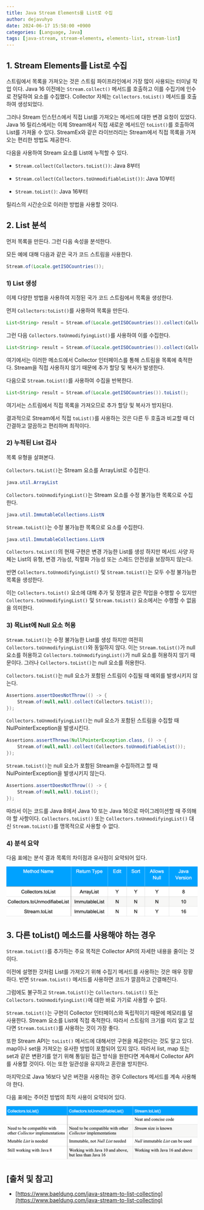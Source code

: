 ```yaml
---
title: Java Stream Elements를 List로 수집
author: dejavuhyo
date: 2024-06-17 15:58:00 +0900
categories: [Language, Java]
tags: [java-stream, stream-elements, elements-list, stream-list]
---
```


## 1. Stream Elements를 List로 수집
스트림에서 목록을 가져오는 것은 스트림 파이프라인에서 가장 많이 사용되는 터미널 작업 이다. Java 16 이전에는 `Stream.collect()` 메서드를 호출하고 이를 수집기에 인수로 전달하여 요소를 수집했다. Collector 자체는 `Collectors.toList()` 메서드를 호출하여 생성되었다.

그러나 Stream 인스턴스에서 직접 List를 가져오는 메서드에 대한 변경 요청이 있었다. Java 16 릴리스에서는 이제 Stream에서 직접 새로운 메서드인 `toList()`를 호출하여 List를 가져올 수 있다. StreamEx와 같은 라이브러리는 Stream에서 직접 목록을 가져오는 편리한 방법도 제공한다.

다음을 사용하여 Stream 요소를 List에 누적할 수 있다.

* `Stream.collect(Collectors.toList())`: Java 8부터

* `Stream.collect(Collectors.toUnmodifiableList())`: Java 10부터

* `Stream.toList()`: Java 16부터

릴리스의 시간순으로 이러한 방법을 사용할 것이다.

## 2. List 분석
먼저 목록을 만든다. 그런 다음 속성을 분석한다.

모든 예에 대해 다음과 같은 국가 코드 스트림을 사용한다.

```java
Stream.of(Locale.getISOCountries());
```

### 1) List 생성
이제 다양한 방법을 사용하여 지정된 국가 코드 스트림에서 목록을 생성한다.

먼저 `Collectors:toList()`를 사용하여 목록을 만든다.

```java
List<String> result = Stream.of(Locale.getISOCountries()).collect(Collectors.toList());
```

그런 다음 `Collectors.toUnmodifyingList()`를 사용하여 이를 수집한다.

```java
List<String> result = Stream.of(Locale.getISOCountries()).collect(Collectors.toUnmodifiableList());
```

여기에서는 이러한 메소드에서 Collector 인터페이스를 통해 스트림을 목록에 축적한다. Stream을 직접 사용하지 않기 때문에 추가 할당 및 복사가 발생한다.

다음으로 `Stream.toList()`를 사용하여 수집을 반복한다.

```java
List<String> result = Stream.of(Locale.getISOCountries()).toList();
```

여기서는 스트림에서 직접 목록을 가져오므로 추가 할당 및 복사가 방지된다.

결과적으로 Stream에서 직접 `toList()`를 사용하는 것은 다른 두 호출과 비교할 때 더 간결하고 깔끔하고 편리하며 최적이다.

### 2) 누적된 List 검사
목록 유형을 살펴본다.

`Collectors.toList()`는 Stream 요소를 ArrayList로 수집한다.

```java
java.util.ArrayList
```

`Collectors.toUnmodifyingList()`는 Stream 요소를 수정 불가능한 목록으로 수집한다.

```java
java.util.ImmutableCollections.ListN
```

`Stream.toList()`는 수정 불가능한 목록으로 요소를 수집한다.

```java
java.util.ImmutableCollections.ListN
```

`Collectors.toList()`의 현재 구현은 변경 가능한 List를 생성 하지만 메서드 사양 자체는 List의 유형, 변경 가능성, 직렬화 가능성 또는 스레드 안전성을 보장하지 않는다.

반면 `Collectors.toUnmodifyingList()` 및 `Stream.toList()`는 모두 수정 불가능한 목록을 생성한다.

이는 `Collectors.toList()` 요소에 대해 추가 및 정렬과 같은 작업을 수행할 수 있지만 `Collectors.toUnmodifyingList()` 및 `Stream.toList()` 요소에서는 수행할 수 없음을 의미한다.

### 3) 목List에 Null 요소 허용
`Stream.toList()`는 수정 불가능한 List를 생성 하지만 여전히 `Collectors.toUnmodifyingList()`와 동일하지 않다. 이는 `Stream.toList()`가 null 요소를 허용하고 `Collectors.toUnmodifyingList()`가 null 요소를 허용하지 않기 때문이다. 그러나 `Collectors.toList()`는 null 요소를 허용한다.

`Collectors.toList()`는 null 요소가 포함된 스트림이 수집될 때 예외를 발생시키지 않는다.

```java
Assertions.assertDoesNotThrow(() -> {
    Stream.of(null,null).collect(Collectors.toList());
});
```

`Collectors.toUnmodifyingList()`는 null 요소가 포함된 스트림을 수집할 때 NulPointerException을 발생시킨다.

```java
Assertions.assertThrows(NullPointerException.class, () -> {
    Stream.of(null,null).collect(Collectors.toUnmodifiableList());
});
```

`Stream.toList()`는 null 요소가 포함된 Stream을 수집하려고 할 때 NulPointerException을 발생시키지 않는다.

```java
Assertions.assertDoesNotThrow(() -> {
    Stream.of(null,null).toList();
});
```

따라서 이는 코드를 Java 8에서 Java 10 또는 Java 16으로 마이그레이션할 때 주의해야 할 사항이다. `Collectors.toList()` 또는 `Collectors.toUnmodifyingList()` 대신 `Stream.toList()`를 맹목적으로 사용할 수 없다.

### 4) 분석 요약
다음 표에는 분석 결과 목록의 차이점과 유사점이 요약되어 있다.

![stream-list-summary](/assets/img/2024-06-17-java-stream-list/stream-list-summary.png)

## 3. 다른 toList() 메소드를 사용해야 하는 경우
`Stream.toList()`를 추가하는 주요 목적은 Collector API의 자세한 내용을 줄이는 것이다.

이전에 설명한 것처럼 List를 가져오기 위해 수집기 메서드를 사용하는 것은 매우 장황하다. 반면 `Stream.toList()` 메서드를 사용하면 코드가 깔끔하고 간결해진다.

그럼에도 불구하고 `Stream.toList()`는 `Collectors.toList()` 또는 `Collectors.toUnmodifyingList()`에 대한 바로 가기로 사용할 수 없다.

`Stream.toList()`는 구현이 Collector 인터페이스와 독립적이기 때문에 메모리를 덜 사용한다. Stream 요소를 List에 직접 축적한다. 따라서 스트림의 크기를 미리 알고 있다면 `Stream.toList()`를 사용하는 것이 가장 좋다.

또한 Stream API는 `toList()` 메서드에 대해서만 구현을 제공한다는 것도 알고 있다. map이나 set을 가져오는 유사한 방법이 포함되어 있지 않다. 따라서 list, map 또는 set과 같은 변환기를 얻기 위해 통일된 접근 방식을 원한다면 계속해서 Collector API를 사용할 것이다. 이는 또한 일관성을 유지하고 혼란을 방지한다.

마지막으로 Java 16보다 낮은 버전을 사용하는 경우 Collectors 메서드를 계속 사용해야 한다.

다음 표에는 주어진 방법의 최적 사용이 요약되어 있다.

![comparison](/assets/img/2024-06-17-java-stream-list/comparison.png)

## [출처 및 참고]
* [https://www.baeldung.com/java-stream-to-list-collecting](https://www.baeldung.com/java-stream-to-list-collecting)
